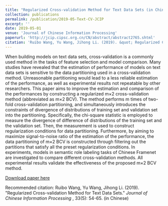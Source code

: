 ```yaml
---
title: "Regularized Cross-validation Method for Text Data Sets (in Chinese)"
collection: publications
permalink: /publication/2019-05-Text-CV-JCIP
excerpt: ''
date: 2019-05-01
venue: 'Journal of Chinese Information Processing'
paperurl: 'http://jcip.cipsc.org.cn/CN/abstract/abstract2765.shtml'
citation: 'Ruibo Wang, Yu Wang, Jihong Li. (2019). &quot; Regularized Cross-validation Method for Text Data Sets.&quot; <i>Journal of Chinese Information Processing</i> , 33(5): 54-65. (in Chinese)'
---
```

When building models on text data sets, cross-validation is a commonly used method in the tasks of feature selection and model comparison. Many studies have revealed that the estimation of performance of models on text data sets is sensitive to the data partitioning used in a cross-validation method. Unreasonable partitioning would lead to a less reliable estimation of the performance, as well as experimental results not repeatable by other researchers. This paper aims to improve the estimation and comparison of the performances by constructing a regularized m×2 cross-validation method (abbreviated as m×2 BCV). The method performs m times of two-fold cross-validation partitioning, and simultaneously introduces the constraints of divergence of distributions of training set and validation set into the partitioning. Specifically, the chi-square statistic is employed to measure the divergence of difference of distributions of the training set and the validation set. Then, the measurement is used to construct regularization conditions for data partitioning. Furthermore, by aiming to maximize signal-to-noise ratio of the estimation of the performance, the data partitioning of m×2 BCV is constructed through filtering out the partitions that satisfy all the preset regularization conditions. In experiments, models in semantic role labeling tasks of Chinese Framenet are investigated to compare different cross-validation methods. All experimental results validate the effectiveness of the proposed m×2 BCV method.

[Download paper here](http://jcip.cipsc.org.cn/CN/abstract/abstract2765.shtml)

Recommended citation: Ruibo Wang, Yu Wang, Jihong Li. (2019). "Regularized Cross-validation Method for Text Data Sets." <i>Journal of Chinese Information Processing</i> , 33(5): 54-65. (in Chinese)